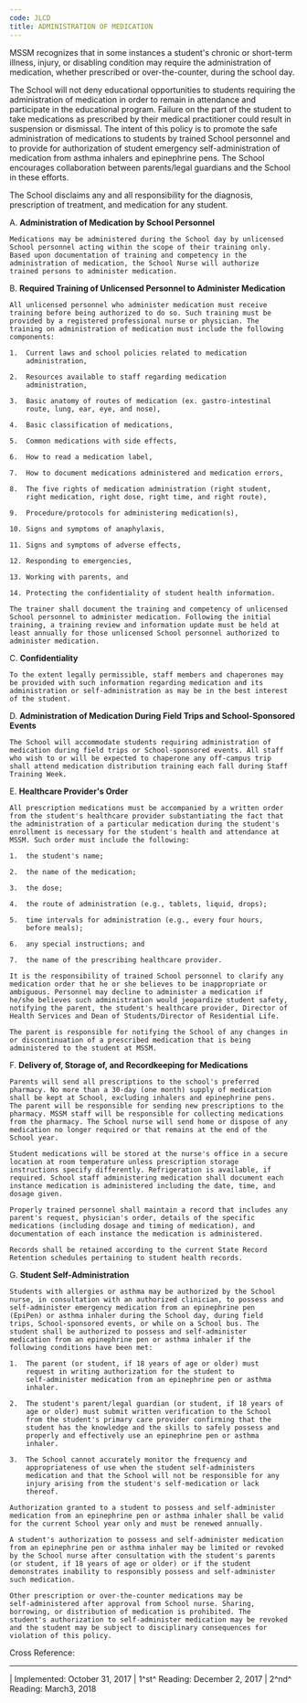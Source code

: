 ```yaml
---
code: JLCD
title: ADMINISTRATION OF MEDICATION
---
```


MSSM recognizes that in some instances a student's chronic or short-term
illness, injury, or disabling condition may require the administration
of medication, whether prescribed or over-the-counter, during the school
day.

The School will not deny educational opportunities to students requiring
the administration of medication in order to remain in attendance and
participate in the educational program. Failure on the part of the
student to take medications as prescribed by their medical practitioner
could result in suspension or dismissal. The intent of this policy is to
promote the safe administration of medications to students by trained
School personnel and to provide for authorization of student emergency
self-administration of medication from asthma inhalers and epinephrine
pens. The School encourages collaboration between parents/legal
guardians and the School in these efforts.

The School disclaims any and all responsibility for the diagnosis,
prescription of treatment, and medication for any student.

A.  **Administration of Medication by School Personnel**

    Medications may be administered during the School day by unlicensed
    School personnel acting within the scope of their training only.
    Based upon documentation of training and competency in the
    administration of medication, the School Nurse will authorize
    trained persons to administer medication.

B.  **Required Training of Unlicensed Personnel to Administer
    Medication**

    All unlicensed personnel who administer medication must receive
    training before being authorized to do so. Such training must be
    provided by a registered professional nurse or physician. The
    training on administration of medication must include the following
    components:

    1.  Current laws and school policies related to medication
        administration,

    2.  Resources available to staff regarding medication
        administration,

    3.  Basic anatomy of routes of medication (ex. gastro-intestinal
        route, lung, ear, eye, and nose),

    4.  Basic classification of medications,

    5.  Common medications with side effects,

    6.  How to read a medication label,

    7.  How to document medications administered and medication errors,

    8.  The five rights of medication administration (right student,
        right medication, right dose, right time, and right route),

    9.  Procedure/protocols for administering medication(s),

    10. Signs and symptoms of anaphylaxis,

    11. Signs and symptoms of adverse effects,

    12. Responding to emergencies,

    13. Working with parents, and

    14. Protecting the confidentiality of student health information.

    The trainer shall document the training and competency of unlicensed
    School personnel to administer medication. Following the initial
    training, a training review and information update must be held at
    least annually for those unlicensed School personnel authorized to
    administer medication.

C.  **Confidentiality**

    To the extent legally permissible, staff members and chaperones may
    be provided with such information regarding medication and its
    administration or self-administration as may be in the best interest
    of the student.

D.  **Administration of Medication During Field Trips and
    School-Sponsored Events**

    The School will accommodate students requiring administration of
    medication during field trips or School-sponsored events. All staff
    who wish to or will be expected to chaperone any off-campus trip
    shall attend medication distribution training each fall during Staff
    Training Week.

E.  **Healthcare Provider's Order**

    All prescription medications must be accompanied by a written order
    from the student's healthcare provider substantiating the fact that
    the administration of a particular medication during the student's
    enrollment is necessary for the student's health and attendance at
    MSSM. Such order must include the following:

    1.  the student's name;

    2.  the name of the medication;

    3.  the dose;

    4.  the route of administration (e.g., tablets, liquid, drops);

    5.  time intervals for administration (e.g., every four hours,
        before meals);

    6.  any special instructions; and

    7.  the name of the prescribing healthcare provider.

    It is the responsibility of trained School personnel to clarify any
    medication order that he or she believes to be inappropriate or
    ambiguous. Personnel may decline to administer a medication if
    he/she believes such administration would jeopardize student safety,
    notifying the parent, the student's healthcare provider, Director of
    Health Services and Dean of Students/Director of Residential Life.

    The parent is responsible for notifying the School of any changes in
    or discontinuation of a prescribed medication that is being
    administered to the student at MSSM.

F.  **Delivery of, Storage of, and Recordkeeping for Medications**

    Parents will send all prescriptions to the school's preferred
    pharmacy. No more than a 30-day (one month) supply of medication
    shall be kept at School, excluding inhalers and epinephrine pens.
    The parent will be responsible for sending new prescriptions to the
    pharmacy. MSSM staff will be responsible for collecting medications
    from the pharmacy. The School nurse will send home or dispose of any
    medication no longer required or that remains at the end of the
    School year.

    Student medications will be stored at the nurse's office in a secure
    location at room temperature unless prescription storage
    instructions specify differently. Refrigeration is available, if
    required. School staff administering medication shall document each
    instance medication is administered including the date, time, and
    dosage given.

    Properly trained personnel shall maintain a record that includes any
    parent's request, physician's order, details of the specific
    medications (including dosage and timing of medication), and
    documentation of each instance the medication is administered.

    Records shall be retained according to the current State Record
    Retention schedules pertaining to student health records.

G.  **Student Self-Administration**

    Students with allergies or asthma may be authorized by the School
    nurse, in consultation with an authorized clinician, to possess and
    self-administer emergency medication from an epinephrine pen
    (EpiPen) or asthma inhaler during the School day, during field
    trips, School-sponsored events, or while on a School bus. The
    student shall be authorized to possess and self-administer
    medication from an epinephrine pen or asthma inhaler if the
    following conditions have been met:

    1.  The parent (or student, if 18 years of age or older) must
        request in writing authorization for the student to
        self-administer medication from an epinephrine pen or asthma
        inhaler.

    2.  The student's parent/legal guardian (or student, if 18 years of
        age or older) must submit written verification to the School
        from the student's primary care provider confirming that the
        student has the knowledge and the skills to safely possess and
        properly and effectively use an epinephrine pen or asthma
        inhaler.

    3.  The School cannot accurately monitor the frequency and
        appropriateness of use when the student self-administers
        medication and that the School will not be responsible for any
        injury arising from the student's self-medication or lack
        thereof.

    Authorization granted to a student to possess and self-administer
    medication from an epinephrine pen or asthma inhaler shall be valid
    for the current School year only and must be renewed annually.

    A student's authorization to possess and self-administer medication
    from an epinephrine pen or asthma inhaler may be limited or revoked
    by the School nurse after consultation with the student's parents
    (or student, if 18 years of age or older) or if the student
    demonstrates inability to responsibly possess and self-administer
    such medication.

    Other prescription or over-the-counter medications may be
    self-administered after approval from School nurse. Sharing,
    borrowing, or distribution of medication is prohibited. The
    student's authorization to self-administer medication may be revoked
    and the student may be subject to disciplinary consequences for
    violation of this policy.

Cross Reference:

------------------------------------------------------------------------

| Implemented: October 31, 2017
| 1^st^ Reading: December 2, 2017
| 2^nd^ Reading: March3, 2018
